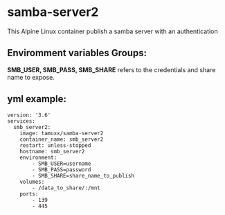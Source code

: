 # samba-server2

This Alpine Linux container publish a samba server with an authentication


## Enviromment variables Groups:

**SMB_USER, SMB_PASS, SMB_SHARE** refers to the credentials and share name to expose.


## yml example:

    version: '3.6'
    services:
      smb_server2:
        image: tamuxx/samba-server2
        container_name: smb_server2
        restart: unless-stopped
        hostname: smb_server2
        environment:
            - SMB_USER=username
            - SMB_PASS=password
            - SMB_SHARE=share_name_to_publish
        volumes:
            - /data_to_share/:/mnt
        ports:
            - 139
            - 445

